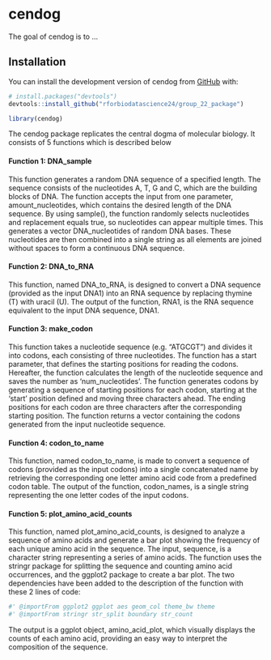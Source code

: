 
<!-- README.md is generated from README.Rmd. Please edit that file -->

# cendog

<!-- badges: start -->
<!-- badges: end -->

The goal of cendog is to …

## Installation

You can install the development version of cendog from
[GitHub](https://github.com/) with:

``` r
# install.packages("devtools")
devtools::install_github("rforbiodatascience24/group_22_package")
```

``` r
library(cendog)
```

The cendog package replicates the central dogma of molecular biology. It
consists of 5 functions which is described below

#### Function 1: DNA_sample

This function generates a random DNA sequence of a specified length. The
sequence consists of the nucleotides A, T, G and C, which are the
building blocks of DNA. The function accepts the input from one
parameter, amount_nucleotides, which contains the desired length of the
DNA sequence. By using sample(), the function randomly selects
nucleotides and replacement equals true, so nucleotides can appear
multiple times. This generates a vector DNA_nucleotides of random DNA
bases. These nucleotides are then combined into a single string as all
elements are joined without spaces to form a continuous DNA sequence.

#### Function 2: DNA_to_RNA

This function, named DNA_to_RNA, is designed to convert a DNA sequence
(provided as the input DNA1) into an RNA sequence by replacing thymine
(T) with uracil (U). The output of the function, RNA1, is the RNA
sequence equivalent to the input DNA sequence, DNA1.

#### Function 3: make_codon

This function takes a nucleotide sequence (e.g. “ATGCGT”) and divides it
into codons, each consisting of three nucleotides. The function has a
start parameter, that defines the starting positions for reading the
codons. Hereafter, the function calculates the length of the nucleotide
sequence and saves the number as ‘num_nucleotides’. The function
generates codons by generating a sequence of starting positions for each
codon, starting at the ‘start’ position defined and moving three
characters ahead. The ending positions for each codon are three
characters after the corresponding starting position. The function
returns a vector containing the codons generated from the input
nucleotide sequence.

#### Function 4: codon_to_name

This function, named codon_to_name, is made to convert a sequence of
codons (provided as the input codons) into a single concatenated name by
retrieving the corresponding one letter amino acid code from a
predefined codon table. The output of the function, codon_names, is a
single string representing the one letter codes of the input codons.

#### Function 5: plot_amino_acid_counts

This function, named plot_amino_acid_counts, is designed to analyze a
sequence of amino acids and generate a bar plot showing the frequency of
each unique amino acid in the sequence. The input, sequence, is a
character string representing a series of amino acids. The function uses
the stringr package for splitting the sequence and counting amino acid
occurrences, and the ggplot2 package to create a bar plot. The two
dependencies have been added to the description of the function with
these 2 lines of code:

``` r
#' @importFrom ggplot2 ggplot aes geom_col theme_bw theme
#' @importFrom stringr str_split boundary str_count
```

The output is a ggplot object, amino_acid_plot, which visually displays
the counts of each amino acid, providing an easy way to interpret the
composition of the sequence.
